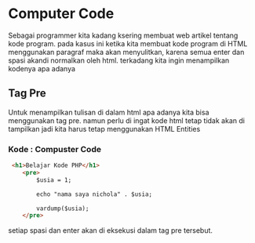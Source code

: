 # Computer Code
Sebagai programmer kita kadang ksering membuat web artikel tentang kode program.
pada kasus ini ketika kita membuat kode program di HTML menggunakan paragraf maka akan menyulitkan, karena semua enter dan spasi akandi normalkan oleh html.
terkadang kita ingin menampilkan kodenya apa adanya

## Tag Pre
Untuk menampilkan tulisan di dalam html apa adanya kita bisa menggunakan tag pre. namun perlu di ingat kode html tetap tidak akan di tampilkan jadi kita harus tetap menggunakan HTML Entities

### Kode : Compuster Code
```html
 <h1>Belajar Kode PHP</h1>
    <pre>
        $usia = 1;

        echo "nama saya nichola" . $usia;

        vardump($usia);
    </pre>
```

setiap spasi dan enter akan di eksekusi dalam tag pre tersebut.